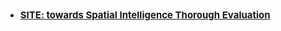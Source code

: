 <ul>
  <li><a href="https://arxiv.org/abs/2505.05456" class="btn btn-sm z-depth-0" role="button" target="_blank" style="margin-right: 10px; font-size:15px;"><strong>SITE: towards Spatial Intelligence Thorough Evaluation</strong></a>
  </li>
</ul>
